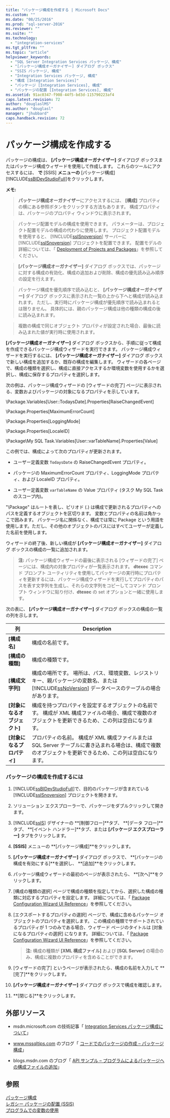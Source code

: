 ```yaml
---
title: "パッケージ構成を作成する | Microsoft Docs"
ms.custom: ""
ms.date: "08/25/2016"
ms.prod: "sql-server-2016"
ms.reviewer: ""
ms.suite: ""
ms.technology: 
  - "integration-services"
ms.tgt_pltfrm: ""
ms.topic: "article"
helpviewer_keywords: 
  - "SQL Server Integration Services パッケージ、構成"
  - "[パッケージ構成オーガナイザー] ダイアログ ボックス"
  - "SSIS パッケージ, 構成"
  - "Integration Services パッケージ, 構成"
  - "構成 [Integration Services]"
  - "パッケージ [Integration Services], 構成"
  - "パッケージの配置 [Integration Services], 構成"
ms.assetid: 91ac0347-f908-44f5-bd3d-115790223af4
caps.latest.revision: 72
author: "douglaslMS"
ms.author: "douglasl"
manager: "jhubbard"
caps.handback.revision: 72
---
```

# パッケージ構成を作成する
  パッケージの構成は、 **[パッケージ構成オーガナイザー]** ダイアログ ボックスまたはパッケージ構成ウィザードを使用して作成します。 これらのツールにアクセスするには、 **で** [SSIS] **メニューの** [パッケージ構成] [!INCLUDE[ssBIDevStudioFull](../../includes/ssbidevstudiofull-md.md)]をクリックします。  
  
  
 **メモ:**
>**パッケージ構成オーガナイザー**にアクセスするには、 **[構成]** プロパティの横にある参照ボタンをクリックする方法もあります。 構成プロパティは、パッケージのプロパティ ウィンドウに表示されます。  
  
>パッケージ配置モデルの構成を使用できます。 パラメーターは、プロジェクト配置モデルの構成の代わりに使用します。 プロジェクト配置モデルを使用すると、 [!INCLUDE[ssISnoversion](../../includes/ssisnoversion-md.md)] サーバーに [!INCLUDE[ssISnoversion](../../includes/ssisnoversion-md.md)] プロジェクトを配置できます。 配置モデルの詳細については、「 [Deployment of Projects and Packages](https://msdn.microsoft.com/library/hh213290.aspx)」を参照してください。  
  
>**[パッケージ構成オーガナイザー]** ダイアログ ボックスでは、パッケージに対する構成の有効化、構成の追加および削除、構成の優先読み込み順序の設定を行えます。 
 
>パッケージ構成を優先順序で読み込むと、 **[パッケージ構成オーガナイザー]** ダイアログ ボックスに表示された一覧の上から下へと構成が読み込まれます。 ただし、実行時にパッケージ構成が優先順序で読み込まれるとは限りません。 具体的には、親のパッケージ構成は他の種類の構成の後に読み込まれます。  
  
>複数の構成で同じオブジェクト プロパティが設定された場合、最後に読み込まれた値が実行時に使用されます。  
  
 **[パッケージ構成オーガナイザー]** ダイアログ ボックスから、手順に従って構成を作成できるパッケージ構成ウィザードを実行できます。 パッケージ構成ウィザードを実行するには、 **[パッケージ構成オーガナイザー]** ダイアログ ボックスで新しい構成を追加するか、既存の構成を編集します。 ウィザードの各ページで、構成の種類を選択し、構成に直接アクセスするか環境変数を使用するかを選択し、構成に保存するプロパティを選択します。  
  
 次の例は、パッケージ構成ウィザードの [ウィザードの完了] ページに表示される、変数およびパッケージの対象になるプロパティを示しています。  
  
 \Package.Variables[User::TodaysDate].Properties[RaiseChangedEvent]  
  
 \Package.Properties[MaximumErrorCount]  
  
 \Package.Properties[LoggingMode]  
  
 \Package.Properties[LocaleID]  
  
 \Package\My SQL Task.Variables[User::varTableName].Properties[Value]  
  
 この例では、構成によって次のプロパティが更新されます。  
  
-   ユーザー定義変数 `TodaysDate` の RaiseChangedEvent プロパティ。  
  
-   パッケージの MaximumErrorCount プロパティ、LoggingMode プロパティ、および LocaleID プロパティ。  
  
-   ユーザー定義変数 `varTableName` の Value プロパティ (タスク My SQL Task のスコープ内)。  
  
 "\Package" はルートを表し、ピリオド (.) は構成で更新されるプロパティへのパスを定義するオブジェクトを区切ります。 変数とプロパティの名前は角かっこで囲みます。 パッケージ名に関係なく、構成では常に Package という用語を使用します。ただし、その他のオブジェクトのパスにはすべてユーザーが定義した名前を使用します。  
  
 ウィザードの終了後、新しい構成が **[パッケージ構成オーガナイザー]** ダイアログ ボックスの構成の一覧に追加されます。  
  
> **注:** パッケージ構成ウィザードの最後に表示される [ウィザードの完了] ページには、構成内の対象プロパティが一覧表示されます。 **dtexec** コマンド プロンプト ユーティリティを使用してパッケージの実行時にプロパティを更新するには、パッケージ構成ウィザードを実行してプロパティのパスを表す文字列を生成し、それらの文字列をコピーしてコマンド プロンプト ウィンドウに貼り付け、**dtexec** の set オプションと一緒に使用します。  
  
 次の表に、 **[パッケージ構成オーガナイザー]** ダイアログ ボックスの構成の一覧の列を示します。  
  
|列|Description|  
|------------|-----------------|  
|**[構成名]**|構成の名前です。|  
|**[構成の種類]**|構成の種類です。|  
|**[構成文字列]**|構成の場所です。 場所は、パス、環境変数、レジストリ キー、親パッケージの変数名、または [!INCLUDE[ssNoVersion](../../includes/ssnoversion-md.md)] データベースのテーブルの場合があります。|  
|**[対象になるオブジェクト]**|構成を持つプロパティを設定するオブジェクトの名前です。 構成が XML 構成ファイルの場合、構成で複数のオブジェクトを更新できるため、この列は空白になります。|  
|**[対象になるプロパティ]**|プロパティの名前。 構成が XML 構成ファイルまたは SQL Server テーブルに書き込まれる場合は、構成で複数のオブジェクトを更新できるため、この列は空白になります。|  
  
### パッケージの構成を作成するには  
  
1.  [!INCLUDE[ssBIDevStudioFull](../../includes/ssbidevstudiofull-md.md)]で、目的のパッケージが含まれている [!INCLUDE[ssISnoversion](../../includes/ssisnoversion-md.md)] プロジェクトを開きます。  
  
2.  ソリューション エクスプローラーで、パッケージをダブルクリックして開きます。  
  
3.  [!INCLUDE[ssIS](../../includes/ssis-md.md)] デザイナーの **[制御フロー]**タブ、 **[データ フロー]**タブ、 **[イベント ハンドラー]**タブ、または **[パッケージ エクスプローラー]** タブをクリックします。  
  
4.  **[SSIS]** メニューの **[パッケージ構成]**をクリックします。  
  
5.  **[パッケージ構成オーガナイザー]** ダイアログ ボックスで、 **[パッケージの構成を有効にする]**を選択し、 **[追加]**をクリックします。  
  
6.  パッケージ構成ウィザードの最初のページが表示されたら、 **[次へ]**をクリックします。  
  
7.  [構成の種類の選択] ページで構成の種類を指定してから、選択した構成の種類に対応するプロパティを設定します。 詳細については、「 [Package Configuration Wizard UI Reference](../../integration-services/packages/package-configuration-wizard-ui-reference.md)」を参照してください。  
  
8.  [エクスポートするプロパティの選択] ページで、構成に含めるパッケージ オブジェクトのプロパティを選択します。 この構成の種類でサポートされているプロパティが 1 つのみである場合、ウィザード ページのタイトルは [対象になるプロパティの選択] になります。 詳細については、「 [Package Configuration Wizard UI Reference](../../integration-services/packages/package-configuration-wizard-ui-reference.md)」を参照してください。  
  
    > **注:** 構成の種類が **[XML 構成ファイル]** および **[SQL Server]** の場合のみ、構成に複数のプロパティを含めることができます。  
  
9. [ウィザードの完了] というページが表示されたら、構成の名前を入力して **[完了]**をクリックします。  
  
10. **[パッケージ構成オーガナイザー]** ダイアログ ボックスで構成を確認します。  
  
11. **[閉じる]**をクリックします。  
  
## 外部リソース  
  
-   msdn.microsoft.com の技術記事「 [Integration Services パッケージ構成について](http://go.microsoft.com/fwlink/?LinkId=165643)」  
  
-   www.mssqltips.com のブログ「 [コードでのパッケージの作成 – パッケージ構成](http://go.microsoft.com/fwlink/?LinkId=217663)」  
  
-   blogs.msdn.com のブログ「 [API サンプル – プログラムによるパッケージへの構成ファイルの追加](http://go.microsoft.com/fwlink/?LinkId=217664)」  
  
## 参照  
 [パッケージ構成](../../integration-services/packages/package-configurations.md)   
 [レガシー パッケージの配置 &#40;SSIS&#41;](../../integration-services/packages/legacy-package-deployment-ssis.md)   
 [プログラムでの変数の使用](../../integration-services/building-packages-programmatically/working-with-variables-programmatically.md)  
  
  
